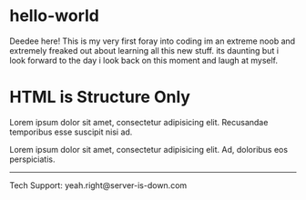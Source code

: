 # hello-world
Deedee here!
This is my very first foray into coding im an extreme noob and extremely freaked out about learning all this new stuff. its daunting but i look forward to the day i look back on this moment and laugh at myself.
<!doctype html>

<html>
  <head>
    <title>HTML is Structure Only (Before)</title>
  </head>
  <body>
    <h1>HTML is Structure Only</h1>
    <p>Lorem ipsum dolor sit amet, consectetur adipisicing elit. Recusandae temporibus esse suscipit nisi ad.</p>
    <p>Lorem ipsum dolor sit amet, consectetur adipisicing elit. Ad, doloribus eos perspiciatis.</p>
    <footer>
      <hr>
      <p>Tech Support: yeah.right@server-is-down.com</p>
    </footer>
  </body>
</html>

